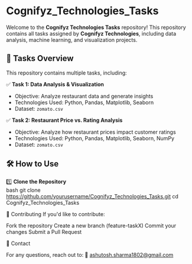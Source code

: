 # Cognifyz_Technologies_Tasks

Welcome to the **Cognifyz Technologies Tasks** repository! This repository contains all tasks assigned by **Cognifyz Technologies**, including data analysis, machine learning, and visualization projects.

## 📜 Tasks Overview  

This repository contains multiple tasks, including:  

✅ **Task 1: Data Analysis & Visualization**  
- Objective: Analyze restaurant data and generate insights  
- Technologies Used: Python, Pandas, Matplotlib, Seaborn  
- Dataset: `zomato.csv`

✅ **Task 2: Restaurant Price vs. Rating Analysis**  
- Objective: Analyze how restaurant prices impact customer ratings  
- Technologies Used: Python, Pandas, Matplotlib, Seaborn, NumPy  
- Dataset: `zomato.csv`


## 🛠️ How to Use  

1️⃣ **Clone the Repository**  
bash
git clone https://github.com/yourusername/Cognifyz_Technologies_Tasks.git
cd Cognifyz_Technologies_Tasks


🤝 Contributing
If you'd like to contribute:

Fork the repository
Create a new branch (feature-taskX)
Commit your changes
Submit a Pull Request

📩 Contact

For any questions, reach out to:
📧 ashutosh.sharma1802@gmail.com
